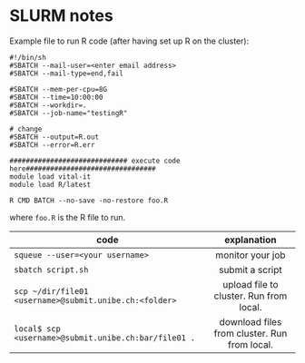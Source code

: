 # SLURM notes

Example file to run R code (after having set up R on the cluster): 
```
#!/bin/sh
#SBATCH --mail-user=<enter email address>
#SBATCH --mail-type=end,fail

#SBATCH --mem-per-cpu=8G
#SBATCH --time=10:00:00
#SBATCH --workdir=.
#SBATCH --job-name="testingR"

# change
#SBATCH --output=R.out
#SBATCH --error=R.err

############################# execute code here################################
module load vital-it
module load R/latest

R CMD BATCH --no-save -no-restore foo.R
```
where `foo.R` is the R file to run.


| code                                                   |      explanation                |
|--------------------------------------------------------|:-------------------------------:|
| `squeue --user=<your username>`                        |  monitor your job               |
| `sbatch script.sh`                                     |  submit a script                |
| `scp ~/dir/file01 <username>@submit.unibe.ch:<folder>` | upload file to cluster. Run from local.       |
| `local$ scp <username>@submit.unibe.ch:bar/file01 .`   | download files from cluster. Run from local.  |
